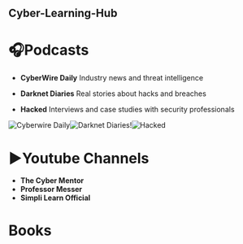 ## Cyber-Learning-Hub

# 🎧Podcasts #  
- **CyberWire Daily**
  Industry news and threat intelligence

- **Darknet Diaries**
  Real stories about hacks and breaches

- **Hacked**
 Interviews and case studies with security professionals  
  
![Cyberwire Daily](https://github.com/user-attachments/assets/03703c42-1892-43e8-8014-c88a4234a967)![Darknet Diaries](https://github.com/user-attachments/assets/d8729320-9922-4b96-b568-e6c829fc6c0a)!![Hacked](https://github.com/user-attachments/assets/e8dee825-6a44-4106-9b87-049f77ff839b)


# ▶️Youtube Channels #
- **The Cyber Mentor** 
- **Professor Messer**
- **Simpli Learn Official**

# Books #
